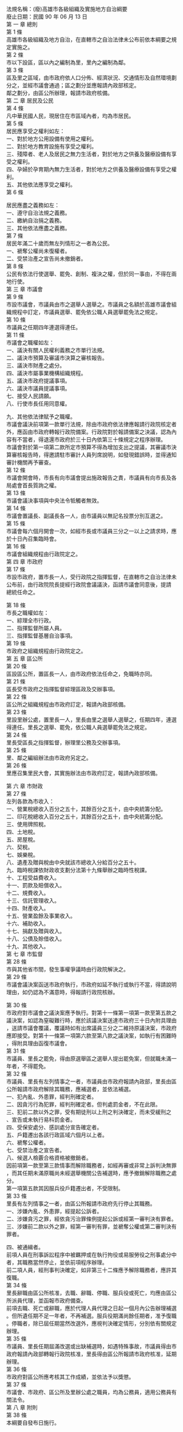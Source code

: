 法規名稱：(廢)高雄市各級組織及實施地方自治綱要  
廢止日期：民國 90 年 06 月 13 日  
第 一 章 總則  
第 1 條  
高雄市各級組織及地方自治，在直轄市之自治法律未公布前依本綱要之規  
定實施之。  
第 2 條  
市以下設區，區以內之編制為里，里內之編制為鄰。  
第 3 條  
區及里之區域，由市政府依人口分佈、經濟狀況、交通情形及自然環境劃  
分之，並經市議會通過；區之劃分並應報請內政部核定。  
鄰之劃分，由區公所辦理，報請市政府核備。  
第 二 章 居民及公民  
第 4 條  
凡中華民國人民，現居住在市區域內者，均為市居民。  
第 5 條  
居民應享受之權利如左：  
一、對於地方公用設備有使用之權利。  
二、對於地方教育設施有享受之權利。  
三、殘障者、老人及居民之無力生活者，對於地方之供養及醫療設備有享  
受之權利。  
四、孕婦於孕育期內無力生活者，對於地方之供養及醫療設備有享受之權  
利。  
五、其他依法應享受之權利。  
第 6 條  


居民應盡之義務如左：  
一、遵守自治法規之義務。  
二、繳納自治捐之義務。  
三、其他依法應盡之義務。  
第 7 條  
居民年滿二十歲而無左列情形之一者為公民。  
一、褫奪公權尚未復權者。  
二、受禁治產之宣告尚未撤銷者。  
第 8 條  
公民有依法行使選舉、罷免、創制、複決之權，但於同一事由，不得在兩  
地行使。  
第 三 章 市議會  
第 9 條  
市設市議會，市議員由市之選舉人選舉之。市議員之名額於高雄市議會組  
織規程中訂定，市議員選舉、罷免依公職人員選舉罷免法之規定。  
第 10 條  
市議員之任期四年連選得連任。  
第 11 條  
市議會之職權如左：  
一、議決有關人民權利義務之市單行法規。  
二、議決市預算及審議市決算之審核報告。  
三、議決市財產之處分。  
四、議決市屬事業機構組織規程。  
五、議決市政府提議事項。  
六、議決市議員提議事項。  
七、接受人民請願。  
八、行使市長任用同意權。  


九、其他依法律賦予之職權。  
市議會議決前項第一款單行法規，除由市政府依法律應報請行政院核定者  
外，應函由市政府轉報行政院備案。行政院對於報請備案之決議，認為內  
容有不當者，得退還市政府於三十日內依第三十條規定之程序辦理。  
市議會對於第一項第二款所定市預算不得為增加支出之提議，其審議市決  
算審核報告時，得邀請駐市審計人員列席說明，如發現錯誤時，並得通知  
審計機關再予審查。  
第 12 條  
市議會開會時，市長有向市議會提出施政報告之責，市議員有向市長及各  
局處會首長質詢之權。  
第 13 條  
市議會議決事項與中央法令牴觸者無效。  
第 14 條  
市議會置議長、副議長各一人，由市議員以無記名投票分別互選之。  
第 15 條  
市議會每六個月開會一次，如經市長或市議員三分之一以上之請求時，應  
於十日內召集臨時會。  
第 16 條  
市議會組織規程由行政院定之。  
第 四 章 市政府  
第 17 條  
市設市政府，置市長一人，受行政院之指揮監督，在直轄市之自治法律未  
公布前，由行政院院長提經行政院會議議決，函請市議會同意後，提請  
總統任命之。  


第 18 條  
市長之職權如左：  
一、綜理全市行政。  
二、指揮監督所屬人員。  
三、指揮監督基層自治事項。  
第 19 條  
市政府之組織規程由行政院定之。  
第 五 章 區公所  
第 20 條  
區設區公所，置區長一人，由市政府依法任命之，免職時亦同。  
第 21 條  
區長受市政府之指揮監督綜理區政及交辦事項。  
第 22 條  
區公所之組織規程由市政府訂定，報請內政部核備。  
第 23 條  
里設里辦公處，置里長一人，里長由里之選舉人選舉之，任期四年，連選  
得連任。里長之選舉、罷免，依公職人員選舉罷免法之規定。  
第 24 條  
里長受區長之指揮監督，辦理里公務及交辦事項。  
第 25 條  
里、鄰之編組辦法由市政府另定之。  
第 26 條  
里應召集里民大會，其實施辦法由市政府訂定，報請內政部核備。  


第 六 章 市財政  
第 27 條  
左列各款為市收入：  
一、營業稅總收入百分之五十，其餘百分之五十，由中央統籌分配。  
二、印花稅總收入百分之五十，其餘百分之五十，由中央統籌分配。  
三、使用牌照稅。  
四、土地稅。  
五、房屋稅。  
六、契稅。  
七、娛樂稅。  
八、遺產及贈與稅由中央就該市總收入分給百分之五十。  
九、臨時稅課依財政收支劃分法第十九條舉辦之臨時性稅課。  
十、工程受益費收入。  
十一、罰款及賠償收入。  
十二、規費收入。  
十三、信託管理收入。  
十四、財產收入。  
十五、營業盈餘及事業收入。  
十六、補助收入。  
十七、捐獻及贈與收入。  
十八、公債及賒借收入。  
十九、其他收入。  
第 七 章 市監督  
第 28 條  
市與其他省市間，發生事權爭議時由行政院解決之。  
第 29 條  
市議會議決案函送市政府執行，市政府如延不執行或執行不當，得請說明  
理由，如仍認為不滿意時，得報請行政院核辦。  


第 30 條  
市政府對市議會之議決案應予執行。對第十一條第一項第一款至第五款之  
議決案，如認為窒礙難行時，應於該議決案送達市政府三十日內附具理由  
，送請市議會覆議，覆議時如有出席議員三分之二維持原議決案，市政府  
應即接受。對第十一條第一項第六款至第八款之議決案，如執行有困難時  
，得附具理由函復市議會。  
第 31 條  
市議員、里長之罷免，得由原選舉區之選舉人提出罷免案，但就職未滿一  
年者，不得罷免。  
第 32 條  
市議員、里長有左列情事之一者，市議員由市政府報請內政部，里長由區  
公所報請市政府解除其職務，應補選者，並依法補選。  
一、犯內亂、外患罪，經判刑確定者。  
二、因貪污行為犯罪，經判刑確定者。但判處罰金者，不在此限。  
三、犯前二款以外之罪，受有期徒刑以上刑之判決確定，而未受緩刑之  
、宣告或未執行易科罰金者。  
四、受保安處分、感訓處分宣告確定者。  
五、戶籍遷出各該行政區域六個月以上者。  
六、褫奪公權者。  
七、受禁治產之宣告者。  
八、候選人檢覈合格資格被撤銷者。  
因前項第一款至第三款情事而解除職務者，如經再審或非常上訴判決無罪  
，而其任期未滿原職尚未經選舉機關公告補選時，應予撤銷解除職務之處  
分。  
第一項第五款其因服兵役戶籍遷出者，不受限制。  
第 33 條  
里長有左列情事之一者，由區公所報請市政府先行停止其職務。  
一、涉嫌內亂、外患罪，經提起公訴者。  
二、涉嫌貪污之罪，經依貪污治罪條例提起公訴或經第一審判決有罪者。  
三、涉嫌前二款以外之罪，經第一審判有罪，並褫奪公權或第二審判決有  
罪者。  


四、被通緝者。  
前項人員在刑事訴訟程序中被羈押或在執行拘役或易服勞役之刑事處分中  
者，其職務當然停止，並依前項程序辦理。  
前二項人員，經刑事判決確定，如非第三十二條應予解除職務者，應許其  
復職。  
第 34 條  
里長辭職由區公所核准，去職、辭職、停職、服兵役或死亡，均應由區公  
所派員代理，並函報市政府備查。  
前項去職、死亡或辭職，應於代理人員代理之日起一個月內公告辦理補選  
。但所遺任期不足一年者，不再補選。服兵役期滿尚餘任期者，准予復職  
。停職者，除已屆任期當然改選外，應視判決確定情形，分別依有關規定  
辦理。  
第 35 條  
市議員、里長任期屆滿改選或出缺補選時，如遇特殊事故，市議員得由市  
政府報請內政部轉報行政院核准，里長得由區公所報請市政府核准，延期  
辦理。  
第 36 條  
市政府對區公所應考核其工作成績，並依法予以獎懲。  
第 37 條  
市議會、市政府、區公所及里辦公處之職員，均為公務員，適用公務員有  
關法令。  
第 八 章 附則  
第 38 條  
本綱要自發布日施行。  


